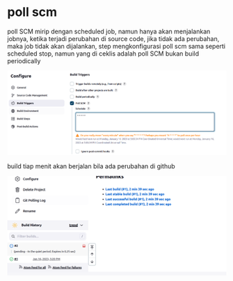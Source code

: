 # poll scm

poll SCM mirip dengan scheduled job, namun hanya akan menjalankan jobnya, ketika terjadi perubahan di source code, jika tidak ada perubahan, maka job tidak akan dijalankan, step mengkonfigurasi poll scm  sama seperti scheduled stop, namun yang di ceklis adalah poll SCM bukan build periodically

![Untitled](poll%20scm%208a93281f30634c67ac863417d819a86b/Untitled.png)

build tiap menit akan berjalan bila ada perubahan di github

![Untitled](poll%20scm%208a93281f30634c67ac863417d819a86b/Untitled%201.png)